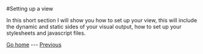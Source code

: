 #Setting up a view

In this short section I will show you how to set up your view, this will include the dynamic and static sides of your visual output, how to set up your stylesheets and javascript files.

[Go home](../README.md) ---
[Previous](setting-up-a-controller.md)
